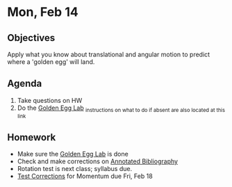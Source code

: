 Mon, Feb 14
=========    

 Objectives  
------------  
Apply what you know about translational and angular motion to predict where a 'golden egg' will land.
 
Agenda    
---------    
1. Take questions on HW
2. Do the [Golden Egg Lab][lab] <sub>instructions on what to do if absent are also located at this link</sub>


Homework  
-------------    

- Make sure the [Golden Egg Lab][lab] is done
- Check and make corrections on [Annotated Bibliography][bib]
- Rotation test is next class; syllabus due.
- [Test Corrections](https://avon.schoology.com/assignment/5527381127/) for Momentum due Fri, Feb 18
  
[bib]: https://avon.schoology.com/assignment/5527196339/
[lab]: https://avon.schoology.com/assignment/5527383767/
<!--stackedit_data:
eyJoaXN0b3J5IjpbMTc3OTY3Mzg3MCwtMTc3MzI1MTA2LDM5Nj
M2OTU1MCwtNjM3NzY3NzIwLDY0MDE2NDU5Niw1NDYyNTU5MzYs
LTE3MzAzODMxNzQsMTg1MzMzMTczOSwxODYzOTIzMDY5LDIxMD
A2MDMzNjYsLTExOTU2MzQyMTMsLTE2NjQ0Nzg4OTksLTE1MTM4
ODE0OTQsLTEyMzMyMTU0MDQsMTM1OTIwMzM1MSw4NDQ0NjcwNz
QsNTM0NzM4NjI2LC0xNDU2MDkzMDkwLC0yMDA5NjE3NTMyLDE5
MzY0MzgxMDhdfQ==
-->